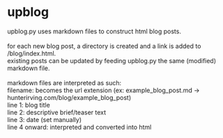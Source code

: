 # upblog
upblog.py uses markdown files to construct html blog posts.<br><br>
for each new blog post, a directory is created and a link is added to /blog/index.html.<br>
existing posts can be updated by feeding upblog.py the same (modified) markdown file.<br><br>
markdown files are interpreted as such:<br>
filename: becomes the url extension (ex: example_blog_post.md -> hunterirving.com/blog/example_blog_post)<br>
line 1: blog title<br>
line 2: descriptive brief/teaser text<br>
line 3: date (set manually)<br>
line 4 onward: interpreted and converted into html
